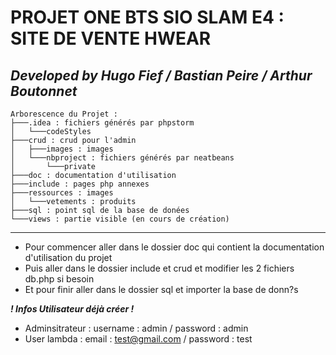 # PROJET ONE BTS SIO SLAM E4 : SITE DE VENTE HWEAR

## ***Developed by Hugo Fief / Bastian Peire / Arthur Boutonnet***

```
Arborescence du Projet :
├───.idea : fichiers générés par phpstorm
│   └───codeStyles
├───crud : crud pour l'admin
│   ├───images : images
│   └───nbproject : fichiers générés par neatbeans
│       └───private
├───doc : documentation d'utilisation
├───include : pages php annexes
├───ressources : images
│   └───vetements : produits
├───sql : point sql de la base de donées
└───views : partie visible (en cours de création)
```
---

- Pour commencer aller dans le dossier doc qui contient la documentation d'utilisation du projet
- Puis aller dans le dossier include et crud et modifier les 2 fichiers db.php si besoin
- Et pour finir aller dans le dossier sql et importer la base de donn?s 

***! Infos Utilisateur déjà créer !***
- Adminsitrateur : username : admin / password : admin
- User lambda : email : test@gmail.com / password : test